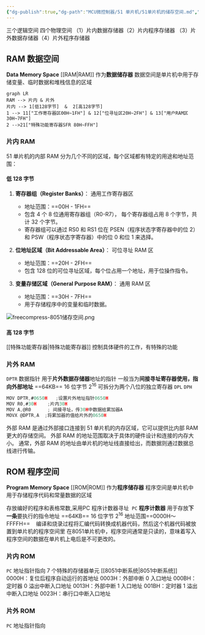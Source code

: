 ```yaml
---
{"dg-publish":true,"dg-path":"MCU微控制器/51 单片机/51单片机的储存空间.md","permalink":"/MCU微控制器/51 单片机/51单片机的储存空间/","dgPassFrontmatter":true,"noteIcon":"","created":"2024-06-09T20:56:02.560+08:00","updated":"2024-08-29T22:26:41.550+08:00"}
---
```


三个逻辑空间
四个物理空间
（1）片内数据存储器（2）片内程序存储器
（3）片外数据存储器（4）片外程序存储器
## RAM 数据空间
**Data Memory Space**    [[RAM\|RAM]] 作为**数据储存器**
数据空间是单片机中用于存储变量、临时数据和堆栈信息的区域

```mermaid
graph LR
RAM --> 片内 & 片外
片内 --> 1[低128字节]  &  2[高128字节]
1 --> 11["工作寄存器区00H~1FH"] & 12["位寻址区20H~2FH"] & 13["用户RAM区30H~7FH"]
2 -->21["特殊功能寄存器SFR 80H~FFH"]
```

### 片内 RAM 
51 单片机的内部 RAM 分为几个不同的区域，每个区域都有特定的用途和地址范围：
#### 低 128 字节
1. **寄存器组（Register Banks）**：
	通用工作寄存器区
   - 地址范围：==00H - 1FH==
   - 包含 4 个 8 位通用寄存器组（R0-R7），
	每个寄存器组占用 8 个字节，共计 32 个字节。
   - 寄存器组可以通过 RS0 和 RS1 位在 PSEN（程序状态字寄存器中的位 2）和 PSW（程序状态字寄存器）中的位 0 和位 1 来选择。

2. **位地址区域（Bit Addressable Area）**：
	可位寻址 RAM 区
   - 地址范围：==20H - 2FH==
   - 包含 128 位的可位寻址区域，每个位占用一个地址，用于位操作指令。

3. **变量存储区域（General Purpose RAM）**：
	通用 RAM 区
   - 地址范围：==30H - 7FH==
   - 用于存储程序中的变量和临时数据。

![freecompress-8051储存空间.png](/img/user/%E5%8A%9F%E8%83%BD%E6%80%A7%E6%96%87%E4%BB%B6%E5%A4%B9/%E8%BD%BD%E5%85%A5%E7%9A%84%E5%AA%92%E4%BD%93%E8%B5%84%E6%BA%90/freecompress-8051%E5%82%A8%E5%AD%98%E7%A9%BA%E9%97%B4.png)

#### 高 128 字节
[[特殊功能寄存器\|特殊功能寄存器]]
控制具体硬件的工作，有特殊的功能

### 片外 RAM
` DPTR ` 数据指针
	用于**片外数据存储器**地址的指针
	一般当为**间接寻址寄存器使用，指向外部地址**
	==64KB==   16 位字节   $2^{16}$
	可拆分为两个八位的独立寄存器 `DPL`  `DPH`

```C
MOV DPTR,#0650H   ;设置片外地址指针0650H
MOV R0,#30H    ;片内30H
MOV A,@R0      ; 间接寻址，传30H中数据给累加器A
MOVX @DPTR,A  ;将累加器的值给片外的0650H
```

外部 RAM 是通过外部接口连接到 51 单片机的内存区域，它可以提供比内部 RAM 更大的存储空间。
外部 RAM 的地址范围取决于具体的硬件设计和连接的内存大小。
通常，外部 RAM 的地址由单片机的地址线直接给出，而数据则通过数据总线进行传输。
## ROM  程序空间
**Program Memory Space**    [[ROM\|ROM]] 作为**程序储存器**
程序空间是单片机中用于存储程序代码和常量数据的区域

存放编好的程序和表格常数,采用PC 程序计数器寻址
 ` PC ` **程序计数器**
	用于存放**下一条**要执行的指令地址
	==64KB==   16 位字节   $2^{16}$
	地址范围==0000H～FFFFH==
   
编译和烧录过程将汇编代码转换成机器代码，然后这个机器代码被放置到单片机的程序空间里
在8051单片机中，程序空间通常是只读的，意味着写入程序空间的数据在单片机上电后是不可更改的。
### 片内 ROM  
` PC ` 地址指针指向
7 个特殊的存储器单元   [[8051中断系统\|8051中断系统]]
0000H：复位后程序自动运行的首地址
0003H：外部中断 0 入口地址
000BH：定时器 0 溢出中断入口地址
0013H：外部中断 1 入口地址
001BH：定时器 1 溢出中断入口地址
0023H：串行口中断入口地址
### 片外 ROM  
` PC ` 地址指针指向



